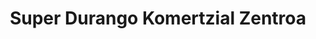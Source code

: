 ---
title: "Super Durango Komertzial Zentroa"
url: /durango/super-durango-komertzial-zentroa/
shop: centro comercial
---